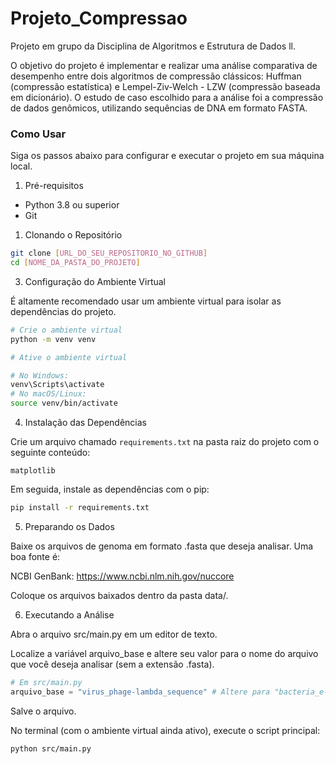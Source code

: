# Projeto_Compressao

Projeto em grupo da Disciplina de Algoritmos e Estrutura de Dados ll.

O objetivo do projeto é implementar e realizar uma análise comparativa de desempenho entre dois algoritmos de compressão clássicos: Huffman (compressão estatística) e Lempel-Ziv-Welch - LZW (compressão baseada em dicionário). O estudo de caso escolhido para a análise foi a compressão de dados genômicos, utilizando sequências de DNA em formato FASTA.

### Como Usar

Siga os passos abaixo para configurar e executar o projeto em sua máquina local.

1. Pré-requisitos
- Python 3.8 ou superior
- Git

1. Clonando o Repositório

``` bash
git clone [URL_DO_SEU_REPOSITORIO_NO_GITHUB]
cd [NOME_DA_PASTA_DO_PROJETO]
```

3. Configuração do Ambiente Virtual

É altamente recomendado usar um ambiente virtual para isolar as dependências do projeto.

``` bash
# Crie o ambiente virtual
python -m venv venv

# Ative o ambiente virtual

# No Windows: 
venv\Scripts\activate 
# No macOS/Linux: 
source venv/bin/activate
```

4. Instalação das Dependências

Crie um arquivo chamado `requirements.txt` na pasta raiz do projeto com o seguinte conteúdo:

```
matplotlib
```

Em seguida, instale as dependências com o pip:

``` bash
pip install -r requirements.txt
```

5. Preparando os Dados

Baixe os arquivos de genoma em formato .fasta que deseja analisar. Uma boa fonte é:

NCBI GenBank: https://www.ncbi.nlm.nih.gov/nuccore

Coloque os arquivos baixados dentro da pasta data/.

6. Executando a Análise

Abra o arquivo src/main.py em um editor de texto.

Localize a variável arquivo_base e altere seu valor para o nome do arquivo que você deseja analisar (sem a extensão .fasta).

``` python
# Em src/main.py
arquivo_base = "virus_phage-lambda_sequence" # Altere para "bacteria_e-coli_sequence" ou outro
```

Salve o arquivo.

No terminal (com o ambiente virtual ainda ativo), execute o script principal:

``` bash
python src/main.py
```

